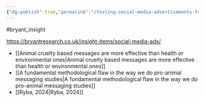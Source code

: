 ```yaml
---
{"dg-publish":true,"permalink":"/testing-social-media-advertisements-for-animal-advocacy/","tags":["#bryant_insight"],"created":"2025-10-23T17:42:42.124+01:00","updated":"2025-10-23T18:06:08.622+01:00"}
---
```


#bryant_insight 

https://bryantresearch.co.uk/insight-items/social-media-ads/

- [[Animal cruelty based messages are more effective than health or environmental ones\|Animal cruelty based messages are more effective than health or environmental ones]]
- [[A fundamental methodological flaw in the way we do pro-animal messaging studies\|A fundamental methodological flaw in the way we do pro-animal messaging studies]]
- [[Ryba, 2024\|Ryba, 2024]]  